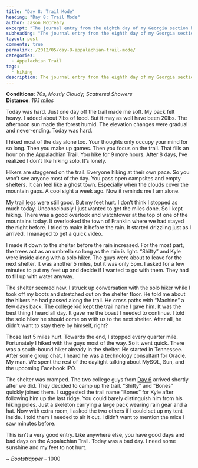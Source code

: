 ```yaml
---
title: "Day 8: Trail Mode"
heading: "Day 8: Trail Mode"
author: Jason McCreary
excerpt: "The journal entry from the eighth day of my Georgia section hike through the Appalachian Trail."
subheading: "The journal entry from the eighth day of my Georgia section hike through the Appalachian Trail."
layout: post
comments: true
permalink: /2012/05/day-8-appalachian-trail-mode/
categories:
  - Appalachian Trail
tags:
  - hiking
description: The journal entry from the eighth day of my Georgia section hike through the Appalachian Trail.
---
```

**Conditions**: *70s, Mostly Cloudy, Scattered Showers*  
**Distance**: *16.1 miles*

Today was hard. Just one day off the trail made me soft. My pack felt heavy. I added about 7lbs of food. But it may as well have been 20lbs. The afternoon sun made the forest humid. The elevation changes were gradual and never-ending. Today was hard.

I hiked most of the day alone too. Your thoughts only occupy your mind for so long. Then you make up games. Then you focus on the trail. That fills an hour on the Appalachian Trail. You hike for 9 more hours. After 8 days, I&rsquo;ve realized I don&rsquo;t like hiking solo. It&rsquo;s lonely.

Hikers are staggered on the trail. Everyone hiking at their own pace. So you won&rsquo;t see anyone most of the day. You pass open campsites and empty shelters. It can feel like a ghost town. Especially when the clouds cover the mountain gaps. A cool sight a week ago. Now it reminds me I am alone.

My [trail legs][1] were still good. But my feet hurt. I don&rsquo;t think I stopped as much today. Unconsciously I just wanted to get the miles done. So I kept hiking. There was a good overlook and watchtower at the top of one of the mountains today. It overlooked the town of Franklin where we had stayed the night before. I tried to make it before the rain. It started drizzling just as I arrived. I managed to get a quick video.

I made it down to the shelter before the rain increased. For the most part, the trees act as an umbrella so long as the rain is light. &ldquo;Shifty&rdquo; and Kyle were inside along with a solo hiker. The guys were about to leave for the next shelter. It was another 5 miles, but it was only 5pm. I asked for a few minutes to put my feet up and decide if I wanted to go with them. They had to fill up with water anyway.

The shelter seemed new. I struck up conversation with the solo hiker while I took off my boots and stretched out on the shelter floor. He told me about the hikers he had passed along the trail. He cross paths with &ldquo;Machine&rdquo; a few days back. The college kid kept the trail name I gave him. It was the best thing I heard all day. It gave me the boast I needed to continue. I told the solo hiker he should come on with us to the next shelter. After all, he didn&rsquo;t want to stay there by himself, right?

Those last 5 miles hurt. Towards the end, I stopped every quarter mile. Fortunately I hiked with the guys most of the way. So it went quick. There was a south-bound hiker already in the shelter. He started in Tennessee. After some group chat, I heard he was a technology consultant for Oracle. My man. We spent the rest of the daylight talking about MySQL, Sun, and the upcoming Facebook IPO.

The shelter was cramped. The two college guys from [Day 6][1] arrived shortly after we did. They decided to camp up the trail. &ldquo;Shifty&rdquo; and &ldquo;Bones&rdquo; quickly joined them. I suggested the trail name &ldquo;Bones&rdquo; for Kyle after following him up the last ridge. You could barely distinguish him from his hiking poles. Just a skeleton carrying a large pack wearing rain gear and a hat. Now with extra room, I asked the two others if I could set up my tent inside. I told them I needed to air it out. I didn&rsquo;t want to mention the mice I saw minutes before.

This isn&rsquo;t a very good entry. Like anywhere else, you have good days and bad days on the Appalachian Trail. Today was a bad day. I need some sunshine and my feet to not hurt.

~ *Bootstrapper* – 1000

 [1]: http://jason.pureconcepts.net/2012/05/day-6-appalachian-trail-trail-legs/ "Day 6: Trail Legs"
